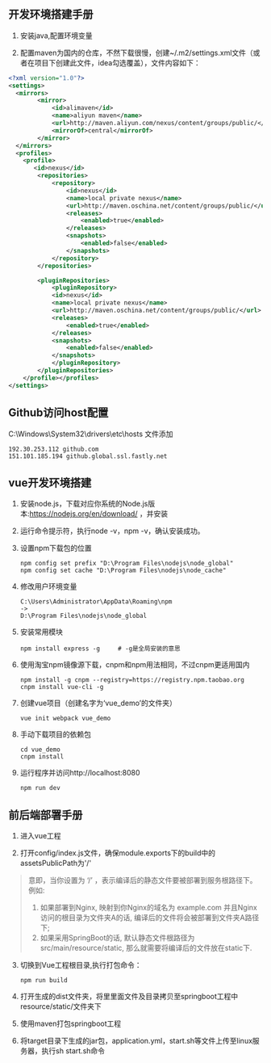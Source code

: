 ## 开发环境搭建手册

1. 安装java,配置环境变量

2. 配置maven为国内的仓库，不然下载很慢，创建~/.m2/settings.xml文件（或者在项目下创建此文件，idea勾选覆盖），文件内容如下：

```xml
<?xml version="1.0"?>
<settings>
  <mirrors>
        <mirror>
            <id>alimaven</id>
            <name>aliyun maven</name>
            <url>http://maven.aliyun.com/nexus/content/groups/public/</url>
            <mirrorOf>central</mirrorOf>
        </mirror>
  </mirrors>
  <profiles>
    <profile>
       <id>nexus</id>
        <repositories>
            <repository>
                <id>nexus</id>
                <name>local private nexus</name>
                <url>http://maven.oschina.net/content/groups/public/</url>
                <releases>
                    <enabled>true</enabled>
                </releases>
                <snapshots>
                    <enabled>false</enabled>
                </snapshots>
            </repository>
        </repositories>

        <pluginRepositories>
            <pluginRepository>
            <id>nexus</id>
            <name>local private nexus</name>
            <url>http://maven.oschina.net/content/groups/public/</url>
            <releases>
                <enabled>true</enabled>
            </releases>
            <snapshots>
                <enabled>false</enabled>
            </snapshots>
            </pluginRepository>
        </pluginRepositories>
    </profile></profiles>
</settings>
```



## Github访问host配置

C:\Windows\System32\drivers\etc\hosts 文件添加

```
192.30.253.112 github.com
151.101.185.194 github.global.ssl.fastly.net
```



## vue开发环境搭建

1. 安装node.js，下载对应你系统的Node.js版本:https://nodejs.org/en/download/ ，并安装

2. 运行命令提示符，执行node -v，npm -v，确认安装成功。

3. 设置npm下载包的位置

   ``` npm
   npm config set prefix "D:\Program Files\nodejs\node_global"
   npm config set cache "D:\Program Files\nodejs\node_cache"
   ```
   
4. 修改用户环境变量
   ```
   C:\Users\Administrator\AppData\Roaming\npm
   ->
   D:\Program Files\nodejs\node_global
   ```

5. 安装常用模块
   ```
   npm install express -g     # -g是全局安装的意思
   ```
   
6. 使用淘宝npm镜像源下载，cnpm和npm用法相同，不过cnpm更适用国内
   ```
   npm install -g cnpm --registry=https://registry.npm.taobao.org
   cnpm install vue-cli -g
   ```
   
7. 创建vue项目（创建名字为‘vue_demo’的文件夹）

   ```
   vue init webpack vue_demo
   ```

8. 手动下载项目的依赖包

   ```
   cd vue_demo
   cnpm install
   ```

9. 运行程序并访问http://localhost:8080
   ```
   npm run dev
   ```
   


## 前后端部署手册

1. 进入vue工程

2. 打开config/index.js文件，确保module.exports下的build中的assetsPublicPath为'/'

  > 意即，当你设置为 ‘/’ ，表示编译后的静态文件要被部署到服务根路径下。例如:  
  >  1. 如果部署到Nginx, 映射到你Nginx的域名为 example.com 并且Nginx访问的根目录为文件夹A的话, 编译后的文件将会被部署到文件夹A路径下;  
  >  2. 如果采用SpringBoot的话, 默认静态文件根路径为src/main/resource/static, 那么就需要将编译后的文件放在static下.  

3. 切换到Vue工程根目录,执行打包命令：  
   ```
   npm run build
   ```

4. 打开生成的dist文件夹，将里里面文件及目录拷贝至springboot工程中resource/static/文件夹下

5. 使用maven打包springboot工程

6. 将target目录下生成的jar包，application.yml，start.sh等文件上传至linux服务器，执行sh start.sh命令

